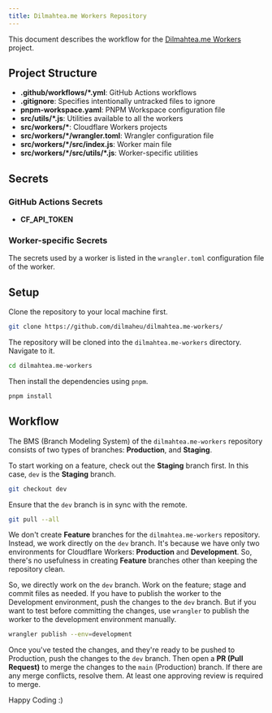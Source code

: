 ```yaml
---
title: Dilmahtea.me Workers Repository
---
```


This document describes the workflow for the [Dilmahtea.me Workers](https://github.com/dilmaheu/dilmahtea.me) project.

## Project Structure

- **.github/workflows/\*.yml**: GitHub Actions workflows
- **.gitignore**: Specifies intentionally untracked files to ignore
- **pnpm-workspace.yaml**: PNPM Workspace configuration file
- **src/utils/\*.js**: Utilities available to all the workers
- **src/workers/\***: Cloudflare Workers projects
- **src/workers/\*/wrangler.toml**: Wrangler configuration file
- **src/workers/\*/src/index.js**: Worker main file
- **src/workers/\*/src/utils/\*.js**: Worker-specific utilities

## Secrets

### GitHub Actions Secrets

- **CF_API_TOKEN**

### Worker-specific Secrets

The secrets used by a worker is listed in the `wrangler.toml` configuration file of the worker.

## Setup

Clone the repository to your local machine first.

```bash
git clone https://github.com/dilmaheu/dilmahtea.me-workers/
```

The repository will be cloned into the `dilmahtea.me-workers` directory. Navigate to it.

```bash
cd dilmahtea.me-workers
```

Then install the dependencies using `pnpm`.

```bash
pnpm install
```

## Workflow

The BMS (Branch Modeling System) of the `dilmahtea.me-workers` repository consists of two types of branches: **Production**, and **Staging**.

To start working on a feature, check out the **Staging** branch first. In this case, `dev` is the **Staging** branch.

```bash
git checkout dev
```

Ensure that the `dev` branch is in sync with the remote.

```bash
git pull --all
```

We don't create **Feature** branches for the `dilmahtea.me-workers` repository. Instead, we work directly on the `dev` branch. It's because we have only two environments for Cloudflare Workers: **Production** and **Development**. So, there's no usefulness in creating **Feature** branches other than keeping the repository clean.

So, we directly work on the `dev` branch. Work on the feature; stage and commit files as needed. If you have to publish the worker to the Development environment, push the changes to the `dev` branch. But if you want to test before committing the changes, use `wrangler` to publish the worker to the development environment manually.

```bash
wrangler publish --env=development
```

Once you've tested the changes, and they're ready to be pushed to Production, push the changes to the `dev` branch. Then open a **PR (Pull Request)** to merge the changes to the `main` (Production) branch. If there are any merge conflicts, resolve them. At least one approving review is required to merge.

Happy Coding :)
